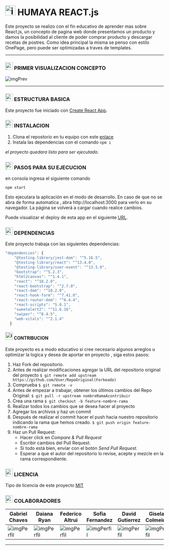 # <img src="https://i.postimg.cc/Dzt8QXLy/Hsin-Dulce100x100.png" alt="img-calc" width="32"/> HUMAYA REACT.js

Este proyecto se realizo con el fin educativo de aprender mas sobre React.js, un concepto de pagina web donde presentamos un producto y damos la posibilidad al cliente de poder comprar producto y descargar recetas de postres.
Como idea principal la misma se penso con estilo OnePage, pero puede ser optimizadas a traves de templates.

---

### <img src="https://i.postimg.cc/LXJX7gQ5/pc.png" alt="img-pc" width="24"/> PRIMER VISUALIZACION CONCEPTO

<img src="https://i.postimg.cc/GmvbMsCc/humaya-prev.png" alt="imgPrev"></img>


---

### <img src="https://i.postimg.cc/Dw5wwPtm/cubo.png" alt="img-cubos" width="24"/> ESTRUCTURA BASICA

Este proyecto fue iniciado con [Create React App](https://github.com/facebook/create-react-app).

### <img src="https://i.postimg.cc/9MsMjXsp/install.png" alt="img-install" width="24"/> INSTALACION

1. Clona el repostorio en tu equipo con este [enlace](https://github.com/Dvdcom/calculadora-react.git "enlace")
2. Instala las dependencias con el comando `npm i`

_el proyecto quedara listo para ser ejecutado._

### <img src="https://i.postimg.cc/QxQMR3mQ/play.png" alt="img-play" width="24"/> PASOS PARA SU EJECUCION

en consola ingresa el siguiente comando

`npm start`

Esto ejecutara la aplicación en el modo de desarrollo.
En caso de que no se abra de forma automatica , abra http://localhost:3000 para verlo en su navegador.
La página se volverá a cargar cuando realice cambios.

Puede visualizar el deploy de esta app en el siguiente [URL](https://humaya-react.netlify.app/).

### <img src="https://i.postimg.cc/vmBHg6sh/clip.png" alt="img-clip" width="24"/> DEPENDENCIAS

Este proyecto trabaja con las siguientes dependencias:

```javascript
"dependencies": {
    "@testing-library/jest-dom": "^5.16.5",
    "@testing-library/react": "^13.4.0",
    "@testing-library/user-event": "^13.5.0",
    "bootstrap": "^5.2.3",
    "html2canvas": "^1.4.1",
    "react": "^18.2.0",
    "react-bootstrap": "^2.7.0",
    "react-dom": "^18.2.0",
    "react-hook-form": "^7.41.0",
    "react-router-dom": "^6.4.4",
    "react-scripts": "5.0.1",
    "sweetalert2": "^11.6.16",
    "swiper": "^8.4.5",
    "web-vitals": "^2.1.4"
  }
```

#### <img src="https://i.postimg.cc/jqJ24NJk/colaboracion.png" alt="img-colaboracion" width="24"/> CONTRIBUCION

Este proyecto es a modo educativo si cree necesario algunos arreglos u optimizar la logica y desea de aportar en proyecto , siga estos pasos:

1. Haz Fork del repositorio.
2. Antes de realizar modificaciones agregar la URL del repositorio original del proyecto
   `$ git remote add upstream https://github.com/User/RepoOriginal(Forkeado)`
3. Comprueba
   `$ git remote -v`
4. Antes de empezar a trabajar, obtener los últimos cambios del Repo Original:
   `$ git pull -r upstream nombreRamaAcontribuir`
5. Crea una rama
   `$ git checkout -b feature-nombre-rama`
6. Realizar todos los cambios que se desea hacer al proyecto
7. Agregar los archivos y haz un commit
8. Después de realizar el commit hacer el push hacia nuestro repositorio indicando la rama que hemos creado.
   `$ git push origin feature-nombre-rama`
9. Haz un Pull Request:
   - Hacer click en _Compare & Pull Request_
   - Escribir cambios del Pull Request.
   - Si todo está bien, enviar con el botón _Send Pull Request._
   - Esperar a que el autor del repositorio lo revise, acepte y mezcle en la rama correspondiente.

### <img src="https://i.postimg.cc/pXbTGTfV/licencia.png" alt="img-licencia" width="24"/> LICENCIA

Tipo de licencia de este proyecto [MIT](https://choosealicense.com/licenses/mit/)

### <img src="https://i.postimg.cc/VkzNwVZ3/person.png" alt="img-licencia" width="24"/> COLABORADORES

| **Gabriel Chaves** | **Daiana Ryan** | **Federico Altrui** | **Sofia Fernandez** | **David Gutierrez** | **Gisela Colmeiro** |
|---|---|---|---|---|---|
|<img src="https://i.postimg.cc/q7VwmJY2/juan-gabriel.jpg" alt="imgPerfil"></img>|<img src="https://i.postimg.cc/hjKrBCKj/day.jpg" alt="imgPerfil"></img>|<img src="https://i.postimg.cc/3R9ZJgwZ/fede.jpg" alt="imgPerfil"></img>|<img src="https://i.postimg.cc/g0VD19FQ/sofi.jpg" alt="imgPerfil"></img>|<img src="https://i.postimg.cc/BbVc24HL/me.png" alt="imgPerfil"></img>|<img src="https://i.postimg.cc/8c5mFjJg/gysela.jpg" alt="imgPerfil"></img>|








---
